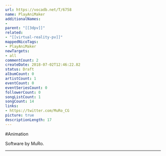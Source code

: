 ```yaml
---
url: https://vocadb.net/T/6758
name: PlayAniMaker
additionalNames: 
- 
parent: "[[3dpv]]"
related:
- "[[virtual-reality-pv]]"
mappedNicoTags:
- PlayAniMaker
newTargets:
- all
commentCount: 2
createDate: 2018-07-02T12:46:22.82
status: Draft
albumCount: 0
artistCount: 1
eventCount: 0
eventSeriesCount: 0
followerCount: 0
songListCount: 1
songCount: 14
links: 
- https://twitter.com/MuRo_CG
picture: true
descriptionLength: 17
---
```


#Animation

Software by MuRo.

---

